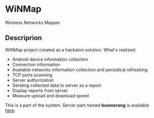# WiNMap

Wireless Networks Mapper

## Descriprion

WiNMap project created as a hackaton solution. What's realized:
- Android device information collection
- Connection information
- Available networks information collection and periodical refreshing
- TCP ports scanning
- Server authorization
- Sending collected data to server as a report
- Display reports from server
- Measure upload and download speed

This is a part of the system. Server part named **boomerang** is available 
[here](https://github.com/shpak86/boomerang).
